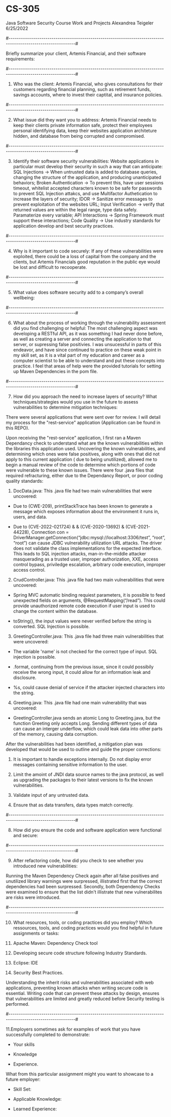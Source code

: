 # CS-305
Java Software Security Course Work and Projects
Alexandrea Teigeler
6/25/2022

#--------------------------------------------------------------------------------------------------------------#

Briefly summarize your client, Artemis Financial, and their software requirements: 


#--------------------------------------------------------------------------------------------------------------#

1. Who was the client: Artemis Financial, who gives consultations for their customers regarding financial
planning, such as retirement funds, savings accounts, where to invest their captital, and insurance policies.


#--------------------------------------------------------------------------------------------------------------#

2. What issue did they want you to address: Artemis Financial needs to keep their clients private information safe, protect their employees personal identifying data, keep their websites application architeture hidden, and database
from being corrupted and compromised.


#--------------------------------------------------------------------------------------------------------------#

3. Identify their software security vulnerabilities: Website applications in particular must develop their
security in such a way that can anticipate: SQL Injections -> When untrusted data is added to database queries,
changing the structure of the application, and producing unanticipated behaviors; Broken Authentication -> To prevent
this, have user sessions timeout, whitelist accepted characters known to be safe for passwords to prevent SQL
Injection attakcs, and use Multifactor Authetication to increase the layers of security; IDOR -> Sanitize error
messages to prevent exploitation of the websites URL; Input Verification -> verify that returned values are within
the legal range, type data safely. Paramaterize every variable; API Interactions -> Spring Framework must support these interactions; Code Quality -> Use industry standards for application develop and best security practices.


#--------------------------------------------------------------------------------------------------------------#

4. Why is it important to code securely: If any of these vulnerabilities were exploited, there could be a loss of
capital from the company and the clients, but Artemis Financials good reputation in the public eye would be lost and
difficult to recooperate.


#--------------------------------------------------------------------------------------------------------------#

5. What value does software security add to a company’s overall wellbeing:


#--------------------------------------------------------------------------------------------------------------#

6. What about the process of working through the vulnerability assessment did you find challenging or helpful:
The most challenging aspect was developing a RESTful API, as it was something I had never done before, as well
as creating a server and connecting the application to that server, or supressing false positivies. I was unsucessful in parts of this endeavor, and have since continued to practice on these weak point in my skill set, 
as it is a vital part of my education and career as a computer scientist to be able to understand and put these concepts into practice. I feel that areas of help were the provided tutorials for setting up Maven Dependencies in the pom file.


#--------------------------------------------------------------------------------------------------------------#

7. How did you approach the need to increase layers of security? What techniques/strategies would you use in the future to assess vulnerabilities to determine mitigation techniques:

There were several applications that were sent over for review. I will detail my process for the "rest-service" application (Application can be found in this REPO). 

Upon receiving the "rest-service" application, I first ran a Maven Dependancy check to understand what are the known vulnerabilities within the libraries this application used. Uncovering the known vulnerabilities, and determining which ones were false positives, along with ones that did not apply to this current application ( due to being unutilized), allowed me to begin a manual review of the code to determine which portions of code were vulnerable to these known issues. There were four .java files that required refracturing, either due to the Dependancy Report, or poor coding quality standards:

1. DocData.java: This .java file had two main vulnerabilities that were uncovered:

+ Due to (CWE-209), printStackTrace has been known to generate a message which exposes information about the environment it runs in, users, and data.

+ Due to (CVE-2022-021724) & & (CVE-2020-13692) & (CVE-2021-44228), Connection con = DriverManager.getConnection(“jdbc:mysql://localhost:3306/test”, “root”, “root”) can cause JDBC vulnerability utilization URL attacks. The driver does not validate the class implementations for the expected interface. This leads to SQL injection attacks, man-in-the-middle attacker masquerading as a trusted user, improper authorization, XXE, access control bypass, priviledge escalation, arbitrary code execution, improper access control.

2. CrudController.java: This .java file had two main vulnerabilities that were uncovered:

+ Spring MVC automatic binding requiest parameters, it is possible to feed unexpected fields on arguments,	@RequestMapping(“/read”). This could provide unauthorized remote code execution if user input is used to change the content within the database.


+ toString(), the input values were never verified before the string is converted. SQL Injection is possible.

3. GreetingController.java: This .java file had three main vulnerabilities that were uncovered:

+ The variable 'name' is not checked for the correct type of input. SQL injection is possible.

+ .format, continuing from the previous issue, since it could possibily receive the wrong input, it could allow for an information leak and disclosure.

+ %s, could cause denial of service if the attacker injected characters into the string.


4. Greeting.java: This .java file had one main vulnerability that was uncovered:

+ GreetingController.java sends an atomic Long to Greeting.java, but the function Greeting only accepts Long. Sending different types of data can cause an interger underflow, which could leak data into other parts of the memory, causing data corruption.

After the vulnerabilities had been identified, a mitigation plan was developed that would be used to outline and guide the proper corrections:

1. It is important to handle exceptions internally. Do not display error messages containing sensitive information to the user.

2. Limit the amoint of JNDI data source names to the java protocol, as well as upgrading the packages to their latest versions to fix the known vulnerabilities.

3. Validate input of any untrusted data.

4. Ensure that as data transfers, data types match correctly.

#--------------------------------------------------------------------------------------------------------------#

8. How did you ensure the code and software application were functional and secure:


#--------------------------------------------------------------------------------------------------------------#

9. After refactoring code, how did you check to see whether you introduced new vulnerabilities:

Running the Maven Dependency Check again after all false positives and unutilized library warnings were surpressed, illistrated first that the correct dependencies had been surpressed. Secondly, both Dependency Checks were examined to ensure that the list didn't illistrate that new vulnerabilites are risks were introduced.


#--------------------------------------------------------------------------------------------------------------#

10. What resources, tools, or coding practices did you employ?  Which ressources, tools, and coding practices would you find helpful in future assignments or tasks:

1. Apache Maven: Dependency Check tool
2. Developing secure code structure following Industry Standards.
3. Eclipse: IDE
4. Security Best Practices.

Understanding the inherit risks and vulnerabilities associated with web applications, preventing known attacks when writing secure code is essential. Writing code that can prevent these attacks by design, ensures that vulnerabilities are limited and greatly reduced before Security testing is performed.

#--------------------------------------------------------------------------------------------------------------#

11.Employers sometimes ask for examples of work that you have successfully completed to demonstrate:

+ Your skills

+ Knowledge

+ Experience. 

What from this particular assignment might you want to showcase to a future employer:

+ Skill Set:

+ Applicable Knowledge:

+ Learned Experience: 
